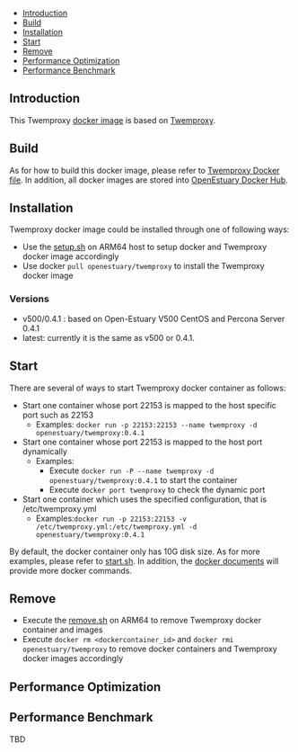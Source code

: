 * [Introduction](#1)
* [Build ](#2)
* [Installation](#3)
* [Start](#4)
* [Remove](#5)
* [Performance Optimization](#6)
* [Performance Benchmark](#7)

## <a name="1">Introduction</a>

This Twemproxy [docker image](https://docs.docker.com/) is based on [Twemproxy](https://codeload.github.com/twitter/twemproxy/zip/master).


## <a name="2">Build</a>
As for how to build this docker image, please refer to [Twemproxy Docker file](https://github.com/open-estuary/dockerfiles/tree/master/twemproxy).
In addition, all docker images are stored into [OpenEstuary Docker Hub](https://cloud.docker.com/app/openestuary).

## <a name="3">Installation</a>
Twemproxy docker image could be installed through one of following ways:  
- Use the [setup.sh](https://github.com/open-estuary/packages/blob/master/docker_apps/twemproxy/setup.sh) on ARM64 host to setup docker and Twemproxy docker image accordingly
- Use docker `pull openestuary/twemproxy` to install the Twemproxy docker image  

### Versions 
- v500/0.4.1 : based on Open-Estuary V500 CentOS and Percona Server 0.4.1
- latest: currently it is the same as v500 or 0.4.1. 

## <a name="4">Start</a>
There are several of ways to start Twemproxy docker container as follows:
- Start one container whose port 22153 is mapped to the host specific port such as 22153
  - Examples: `docker run -p 22153:22153 --name twemproxy -d openestuary/twemproxy:0.4.1`
- Start one container whose port 22153 is mapped to the host port dynamically
  - Examples:
    - Execute `docker run -P --name twemproxy -d openestuary/twemproxy:0.4.1` to start the container
    - Execute `docker port twemproxy` to check the dynamic port
- Start one container which uses the specified configuration, that is /etc/twemproxy.yml
  - Examples:`docker run -p 22153:22153 -v /etc/twemproxy.yml:/etc/twemproxy.yml -d openestuary/twemproxy:0.4.1`

By default, the docker container only has 10G disk size. 
As for more examples, please refer to [start.sh](https://github.com/open-estuary/packages/blob/master/docker_apps/twemproxy/start.sh).
In addition, the [docker documents](https://docs.docker.com/) will provide more docker commands.
                                                   
## <a name="5">Remove</a>
- Execute the [remove.sh](https://github.com/open-estuary/packages/blob/master/docker_apps/twemproxy/remove.sh) on ARM64 to remove Twemproxy docker container and images 
- Execute `docker rm <dockercontainer_id>` and `docker rmi openestuary/twemproxy` to remove docker containers and Twemproxy docker images accordingly

## <a name="6">Performance Optimization</a>


## <a name="7">Performance Benchmark</a>
TBD 
